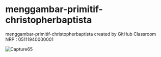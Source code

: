 # menggambar-primitif-christopherbaptista
menggambar-primitif-christopherbaptista created by GitHub Classroom <br>
NRP : 05111940000001

![Capture65](https://user-images.githubusercontent.com/57831206/133613871-442bbe5b-644f-4920-913a-7f01f718642b.JPG)
